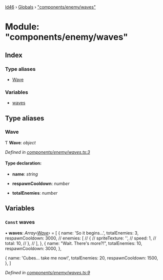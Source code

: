 [ld46](../README.md) › [Globals](../globals.md) › ["components/enemy/waves"](_components_enemy_waves_.md)

# Module: "components/enemy/waves"

## Index

### Type aliases

* [Wave](_components_enemy_waves_.md#wave)

### Variables

* [waves](_components_enemy_waves_.md#const-waves)

## Type aliases

###  Wave

Ƭ **Wave**: *object*

*Defined in [components/enemy/waves.ts:3](https://github.com/jrod-disco/ld46-keepalive/blob/5db6013/src/components/enemy/waves.ts#L3)*

#### Type declaration:

* **name**: *string*

* **respawnCooldown**: *number*

* **totalEnemies**: *number*

## Variables

### `Const` waves

• **waves**: *Array‹[Wave](_components_enemy_waves_.md#wave)›* = [
  {
    name: 'So it begins...',
    totalEnemies: 3,
    respawnCooldown: 3000,
    // enemies: [
    //   {
    //     spriteTexture: '',
    //     speed: 1,
    //     total: 10,
    //   },
    // ],
  },
  {
    name: "Wait. There's more?!",
    totalEnemies: 10,
    respawnCooldown: 3000,
  },

  {
    name: 'Cubes... take me now!',
    totalEnemies: 20,
    respawnCooldown: 1500,
  },
]

*Defined in [components/enemy/waves.ts:9](https://github.com/jrod-disco/ld46-keepalive/blob/5db6013/src/components/enemy/waves.ts#L9)*
